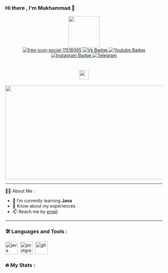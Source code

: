 ### Hi there , I'm Mukhammad 👋
<div id="header" align="center">
    <img src="https://media.giphy.com/media/M9gbBd9nbDrOTu1Mqx/giphy.gif" width="100"/>
    <div id="badges">
        <a href="https://www.linkedin.com/in/mukhammad-tokayev-911179280/">
            <img src="https://i.ibb.co.com/gVtk98N/free-icon-social-11516065.png" alt="free-icon-social-11516065" border="0"></a>
  <a href="https://vk.com/troublemak">
    <img src="https://img.shields.io/badge/Vk-blue?style=for-the-badge&logo=vk&logoColor=white" alt="Vk Badge"/>
  </a>
  <a href="mukhammadtokayev@gmail.com">
    <img src="https://img.shields.io/badge/Email-red?style=for-the-badge&logo=gmail&logoColor=white" alt="Youtube Badge"/>
  </a>
  <a href="https://www.instagram.com/mukhammadtk/">
    <img src="https://img.shields.io/badge/Instagram-blue?style=for-the-badge&logo=instagram&logoColor=white" alt="Instagram Badge"/>
  </a>
     <a href="https://t.me/tmk68">
    <img src="https://img.shields.io/badge/Telegram-blue?style=for-the-badge&logo=telegram&logoColor=white" alt="Telegram"/>
  </a>
</div>
    <img src="https://komarev.com/ghpvc/?username=mukhammadtk&style=flat-square&color=blue" alt=""/>
    <h1>
 
  <img src="https://media.giphy.com/media/hvRJCLFzcasrR4ia7z/giphy.gif" width="30px"/>
</h1>
    <div align="center">
  <img src="https://media.giphy.com/media/dWesBcTLavkZuG35MI/giphy.gif" width="600" height="300"/>
</div>
</div>

<div id="socials" align="center">
</div>

---

:woman_technologist: About Me :
- 🌱 I’m currently learning **Java**
- 📄 Know about my experiences 
- 📫 Reach me by [email](mailto:mukhammadtokayev@gmail.com)


---

### :hammer_and_wrench: Languages and Tools :

<img src="https://cdn.jsdelivr.net/gh/devicons/devicon/icons/java/java-original-wordmark.svg" title="java" width="40" height="40"/>&nbsp;
<img src="https://cdn.jsdelivr.net/gh/devicons/devicon/icons/postgresql/postgresql-original.svg" title="postgresql" width="40" height="40"/>&nbsp;
<img src="https://cdn.jsdelivr.net/gh/devicons/devicon/icons/git/git-plain.svg" title="git" width="40" height="40"/>&nbsp;



### :fire: My Stats :

<div id="stat" align="center">
    <img src="https://github-profile-summary-cards.vercel.app/api/cards/profile-details?username=mukhammadtk&theme=github_dark" alt=""/>
    <img src="https://github-profile-summary-cards.vercel.app/api/cards/most-commit-language?username=mukhammadtk&theme=github_dark" alt=""/>
     <img src="https://github-profile-summary-cards.vercel.app/api/cards/stats?username=mukhammadtk&theme=github_dark" alt=""/>
</div>

<!--
**mukhammadtk/mukhammadtk** is a ✨ _special_ ✨ repository because its `README.md` (this file) appears on your GitHub profile.

Here are some ideas to get you started:

- 🔭 I’m currently working on ...
- 🌱 I’m currently learning ...
- 👯 I’m looking to collaborate on ...
- 🤔 I’m looking for help with ...
- 💬 Ask me about ...
- 📫 How to reach me: ...
- 😄 Pronouns: ...
- ⚡ Fun fact: ...
-->
